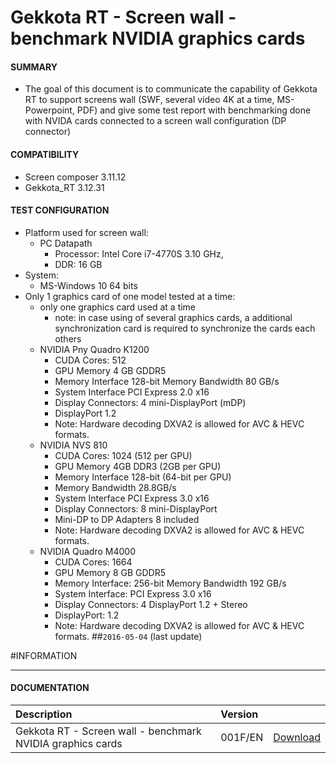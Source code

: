 # Gekkota RT - Screen wall - benchmark NVIDIA graphics cards

#### **SUMMARY**
- The goal of this document is to communicate the capability of Gekkota RT to support screens wall (SWF, several video 4K at a time, MS-Powerpoint, PDF) and give some test report with benchmarking done with NVIDA cards connected to a screen wall configuration (DP connector)
#### **COMPATIBILITY**
- Screen composer 3.11.12
- Gekkota_RT 3.12.31
#### **TEST CONFIGURATION**
- Platform used for screen wall:
	- PC Datapath
		- Processor: Intel Core i7-4770S 3.10 GHz,
		- DDR: 16 GB
- System:
	- MS-Windows 10 64 bits
- Only 1 graphics card of one model tested at a time:
	- only one graphics card used at a time
		- note: in case using of several graphics cards, a additional synchronization card is required to synchronize the cards each others
	- NVIDIA Pny Quadro K1200
		- CUDA Cores: 512
		- GPU Memory 4 GB GDDR5
		- Memory Interface 128-bit Memory Bandwidth 80 GB/s
		- System Interface PCI Express 2.0 x16
		- Display Connectors: 4 mini-DisplayPort (mDP)
		- DisplayPort 1.2
		- Note: Hardware decoding DXVA2 is allowed for AVC & HEVC formats.
	- NVIDIA NVS 810
		- CUDA Cores: 1024 (512 per GPU)
		- GPU Memory 4GB DDR3 (2GB per GPU)
		- Memory Interface 128-bit (64-bit per GPU)
		- Memory Bandwidth 28.8GB/s
		- System Interface PCI Express 3.0 x16
		- Display Connectors: 8 mini-DisplayPort
		- Mini-DP to DP Adapters 8 included
		- Note: Hardware decoding DXVA2 is allowed for AVC & HEVC formats.
	- NVIDIA Quadro M4000
		- CUDA Cores: 1664
		- GPU Memory 8 GB GDDR5
		- Memory Interface: 256-bit Memory Bandwidth 192 GB/s
		- System Interface: PCI Express 3.0 x16
		- Display Connectors: 4 DisplayPort 1.2 + Stereo
		- DisplayPort: 1.2
		- Note: Hardware decoding DXVA2 is allowed for AVC & HEVC formats.
##`2016-05-04` (last update)

#INFORMATION
***********************************************************************
#### **DOCUMENTATION**
| Description                                                                      | Version |                 |
| :------------------------------------------------------------------------------- | :-------| :-------------- |
| Gekkota RT - Screen wall - benchmark NVIDIA graphics cards           | 001F/EN    | [Download](https://github.com/innes-labs/archives/downloads/application-notes/GekkotaRT-graphics-cards-benchmark-for-multi-screen-001F_en.pdf) |







